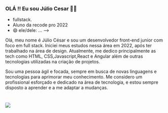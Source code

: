 ### OLÁ !! Eu sou Júlio Cesar  👊🏿

- fullstack.
- Aluno da recode pro 2022
- 😄 ele/dele: ...
-->
<p>Olá, meu nome é Júlio César e sou um desenvolvedor front-end junior com foco em full stack. Iniciei meus estudos nessa área em 2022, após ter trabalhado na área de design. Atualmente, me dedico principalmente as tech como HTML, CSS,Javascript,React e Angular  além de outras tecnologias utilizadas na criação de projetos.</p>

<p>Sou uma pessoa ágil e focada, sempre em busca de novas linguagens e tecnologias para aprimorar meu conhecimento. Me considero um profissional esforçado e dedicado na área de tecnologia, e estou sempre disposto a aprender e a me adaptar a mudanças.</p>


#


  ###
  
  <div> 
  <a href="https://www.linkedin.com/in/julio-cesar-f" target="_blank"><img src="https://img.shields.io/badge/-LinkedIn-%230077B5?style=for-the-badge&logo=linkedin&logoColor=white" target="_blank"></a>
 
 </div>

##

